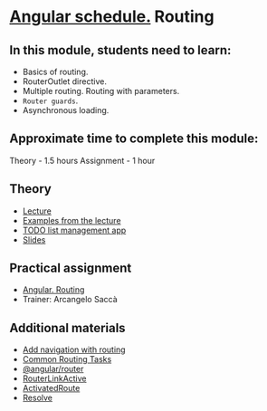 # [Angular schedule.](../../README.md) Routing

## In this module, students need to learn:

- Basics of routing.
- RouterOutlet directive.
- Multiple routing. Routing with parameters.
- `Router guards`.
- Asynchronous loading.

## Approximate time to complete this module:

Theory - 1.5 hours
Assignment - 1 hour

## Theory

- [Lecture](https://youtu.be/zmER4c9Nj_A)
- [Examples from the lecture](https://github.com/anjx/angular-lectures/tree/master/angular-routing)
- [TODO list management app](https://github.com/pavelrazuvalau/todo-list-management/tree/9c36d584cb393ec6bf860ec34dba1e3c4b9aa6fd)
- [Slides](https://slides.com/pavelrazuvalau/angular-routing)

## Practical assignment

- [Angular. Routing](https://github.com/rolling-scopes-school/tasks/blob/master/tasks/angular/modules-services-routing.md)
- Trainer: Arcangelo Saccà

## Additional materials

- [Add navigation with routing](https://angular.io/tutorial/toh-pt5)
- [Common Routing Tasks](https://angular.io/guide/router)
- [@angular/router](https://angular.io/api/router)
- [RouterLinkActive](https://angular.io/api/router/RouterLinkActive)
- [ActivatedRoute](https://angular.io/api/router/ActivatedRoute)
- [Resolve](https://angular.io/api/router/Resolve)
